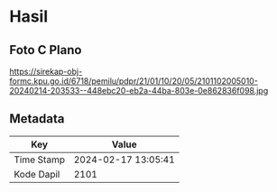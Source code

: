 # Hasil

## Foto C Plano

https://sirekap-obj-formc.kpu.go.id/6718/pemilu/pdpr/21/01/10/20/05/2101102005010-20240214-203533--448ebc20-eb2a-44ba-803e-0e862836f098.jpg


## Metadata

| Key        | Value               |
| ---------- | ------------------- |
| Time Stamp | 2024-02-17 13:05:41 |
| Kode Dapil | 2101                |



